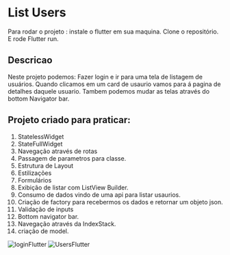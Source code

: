 # List Users

Para rodar o projeto :
instale o flutter em sua maquina.
Clone o repositório.
E rode Flutter run.

## Descricao
Neste projeto podemos: Fazer login e ir para uma tela de listagem de usuários. Quando clicamos em um card de usaurio vamos para á pagina de detalhes daquele usuario.
Tambem podemos mudar as telas através do bottom Navigator bar.
## Projeto criado para praticar:

1. StatelessWidget
2. StateFullWidget
3. Navegação através de rotas
5. Passagem de parametros para  classe.
6. Estrutura de Layout
7. Estilizações
8. Formulários
9. Exibição de listar com ListView Builder.
10. Consumo de dados vindo de uma api para listar usaurios.
11. Criação de factory para recebermos os dados e retornar um objeto json.
12. Validação de inputs
13. Bottom navigator bar.
14. Navegação através da IndexStack.
15. criação de model.


![loginFlutter](https://github.com/Luizfelippepucca/ListUsers/assets/52139246/9bd26d73-d0ae-4f88-99bf-21358241c403)
![UsersFlutter](https://github.com/Luizfelippepucca/ListUsers/assets/52139246/0210fe98-e043-4da1-953f-0c3a68ae5667)
